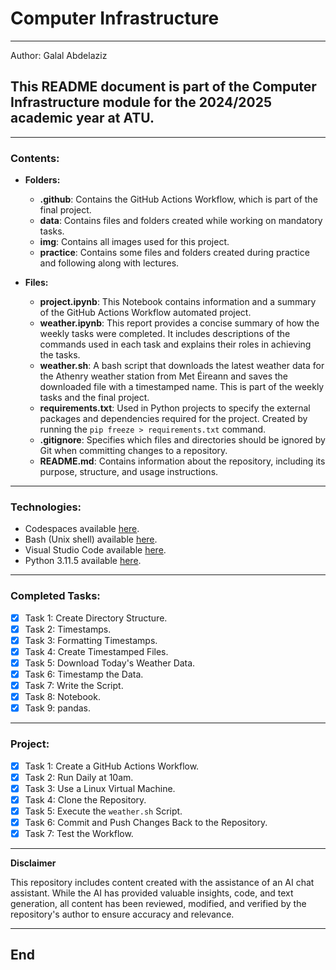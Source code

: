 # Computer Infrastructure

***

Author: Galal Abdelaziz

## This README document is part of the Computer Infrastructure module for the 2024/2025 academic year at ATU.

***

### Contents:

- **Folders:**
    - **.github**: Contains the GitHub Actions Workflow, which is part of the final project.
    - **data**: Contains files and folders created while working on mandatory tasks.
    - **img**: Contains all images used for this project.
    - **practice**: Contains some files and folders created during practice and following along with lectures.

- **Files:**
    - **project.ipynb**: This Notebook contains information and a summary of the GitHub Actions Workflow automated project.
    - **weather.ipynb**: This report provides a concise summary of how the weekly tasks were completed. It includes descriptions of the commands used in each task and explains their roles in achieving the tasks.
    - **weather.sh**: A bash script that downloads the latest weather data for the Athenry weather station from Met Éireann and saves the downloaded file with a timestamped name. This is part of the weekly tasks and the final project.
    - **requirements.txt**: Used in Python projects to specify the external packages and dependencies required for the project. Created by running the `pip freeze > requirements.txt` command.
    - **.gitignore**: Specifies which files and directories should be ignored by Git when committing changes to a repository.
    - **README.md**: Contains information about the repository, including its purpose, structure, and usage instructions.

***

### Technologies:

- Codespaces available [here](https://github.com/features/codespaces).
- Bash (Unix shell) available [here](https://www.gnu.org/software/bash/).
- Visual Studio Code available [here](https://code.visualstudio.com/).
- Python 3.11.5 available [here](https://www.anaconda.com/download).

***

### Completed Tasks:

- [x] Task 1: Create Directory Structure.
- [x] Task 2: Timestamps.
- [x] Task 3: Formatting Timestamps.
- [x] Task 4: Create Timestamped Files.
- [x] Task 5: Download Today's Weather Data.
- [x] Task 6: Timestamp the Data.
- [x] Task 7: Write the Script.
- [x] Task 8: Notebook.
- [x] Task 9: pandas.

***

### Project:

- [x] Task 1: Create a GitHub Actions Workflow.
- [x] Task 2: Run Daily at 10am.
- [x] Task 3: Use a Linux Virtual Machine.
- [x] Task 4: Clone the Repository.
- [x] Task 5: Execute the `weather.sh` Script.
- [x] Task 6: Commit and Push Changes Back to the Repository.
- [x] Task 7: Test the Workflow.

***

**Disclaimer**

This repository includes content created with the assistance of an AI chat assistant. While the AI has provided valuable insights, code, and text generation, all content has been reviewed, modified, and verified by the repository's author to ensure accuracy and relevance.

***

## End
